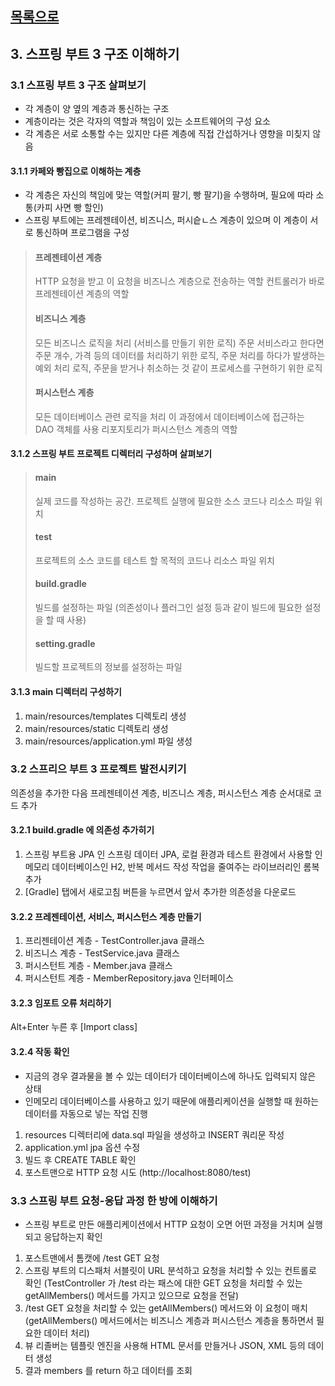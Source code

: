 ## [목록으로](README.md)

## 3. 스프링 부트 3 구조 이해하기

### 3.1 스프링 부트 3 구조 살펴보기

* 각 계층이 양 옆의 계층과 통신하는 구조
* 계층이라는 것은 각자의 역할과 책임이 있는 소프트웨어의 구성 요소
* 각 계층은 서로 소통할 수는 있지만 다른 계층에 직접 간섭하거나 영향을 미칮지 않음

#### 3.1.1 카페와 빵집으로 이해하는 계층

* 각 계층은 자신의 책임에 맞는 역할(커피 팔기, 빵 팔기)을 수행하며, 필요에 따라 소통(카피 사면 빵 할인)
* 스프링 부트에는 프레젠테이션, 비즈니스, 퍼시슽ㄴ스 계층이 있으며 이 계층이 서로 통신하며 프로그램을 구성

> #### 프레젠테이션 계층
> HTTP 요청을 받고 이 요청을 비즈니스 계층으로 전송하는 역할
> 컨트롤러가 바로 프레젠테이션 계층의 역할
> #### 비즈니스 계층
> 모든 비즈니스 로직을 처리 (서비스를 만들기 위한 로직)
> 주문 서비스라고 한다면 주문 개수, 가격 등의 데이터를 처리하기 위한 로직, 주문 처리를 하다가 발생하는 예외 처리 로직, 주문을 받거나 취소하는 것 같이 프로세스를 구현하기 위한 로직
> #### 퍼시스턴스 계층
> 모든 데이터베이스 관련 로직을 처리
> 이 과정에서 데이터베이스에 접근하는 DAO 객체를 사용
> 리포지토리가 퍼시스턴스 계층의 역할

#### 3.1.2 스프링 부트 프로젝트 디렉터리 구성하며 살펴보기

> #### main
> 실제 코드를 작성하는 공간. 프로젝트 실행에 필요한 소스 코드나 리소스 파일 위치
> #### test
> 프로젝트의 소스 코드를 테스트 할 목적의 코드나 리소스 파일 위치
> #### build.gradle
> 빌드를 설정하는 파일 (의존성이나 플러그인 설정 등과 같이 빌드에 필요한 설정을 할 때 사용)
> #### setting.gradle
> 빌드할 프로젝트의 정보를 설정하는 파일

#### 3.1.3 main 디렉터리 구성하기

1. main/resources/templates 디렉토리 생성
2. main/resources/static 디렉토리 생성
3. main/resources/application.yml 파일 생성

### 3.2 스프리으 부트 3 프로젝트 발전시키기

의존성을 추가한 다음 프레젠테이션 계층, 비즈니스 계층, 퍼시스턴스 계층 순서대로 코드 추가

#### 3.2.1 build.gradle 에 의존성 추가히기

1. 스프링 부트용 JPA 인 스프링 데이터 JPA, 로컬 환경과 테스트 환경에서 사용할 인메모리 데이터베이스인 H2, 반복 메서드 작성 작업을 줄여주는 라이브러리인 롬복 추가
2. [Gradle] 탭에서 새로고침 버튼을 누르면서 앞서 추가한 의존성을 다운로드

#### 3.2.2 프레젠테이션, 서비스, 퍼시스턴스 계층 만들기

1. 프리젠테이션 계층 - TestController.java 클래스 
2. 비즈니스 계층 - TestService.java 클래스
3. 퍼시스턴트 계층 - Member.java 클래스
4. 퍼시스턴트 계층 - MemberRepository.java 인터페이스

#### 3.2.3 임포트 오류 처리하기

Alt+Enter 누른 후 [Import class]

#### 3.2.4 작동 확인

* 지금의 경우 결과물을 볼 수 있는 데이터가 데이터베이스에 하나도 입력되지 않은 상태
* 인메모리 데이터베이스를 사용하고 있기 때문에 애플리케이션을 실행할 때 원하는 데이터를 자동으로 넣는 작업 진행

1. resources 디렉터리에 data.sql 파일을 생성하고 INSERT 쿼리문 작성
2. application.yml jpa 옵션 수정
3. 빌드 후 CREATE TABLE 확인
4. 포스트맨으로 HTTP 요청 시도 (http://localhost:8080/test)

### 3.3 스프링 부트 요청-응답 과정 한 방에 이해하기

* 스프링 부트로 만든 애플리케이션에서 HTTP 요청이 오면 어떤 과정을 거치며 실행되고 응답하는지 확인

1. 포스트맨에서 톰캣에 /test GET 요청
2. 스프링 부트의 디스패처 서블릿이 URL 분석하고 요청을 처리할 수 있는 컨트롤로 확인 (TestController 가 /test 라는 패스에 대한 GET 요청을 처리할 수 있는 getAllMembers() 메서드를 가지고 있으므로 요청을 전달)
3. /test GET 요청을 처리할 수 있는 getAllMembers() 메서드와 이 요청이 매치 (getAllMembers() 메서드에서는 비즈니스 계층과 퍼시스턴스 계층을 통하면서 필요한 데이터 처리)
4. 뷰 리졸버는 템플릿 엔진을 사용해 HTML 문서를 만들거나 JSON, XML 등의 데이터 생성
5. 결과 members 를 return 하고 데이터를 조회


